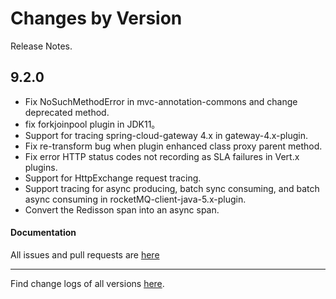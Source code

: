 Changes by Version
==================
Release Notes.

9.2.0
------------------

* Fix NoSuchMethodError in mvc-annotation-commons and change deprecated method.
* fix forkjoinpool plugin in JDK11。
* Support for tracing spring-cloud-gateway 4.x in gateway-4.x-plugin.
* Fix re-transform bug when plugin enhanced class proxy parent method.
* Fix error HTTP status codes not recording as SLA failures in Vert.x plugins. 
* Support for HttpExchange request tracing.
* Support tracing for async producing, batch sync consuming, and batch async consuming in rocketMQ-client-java-5.x-plugin.
* Convert the Redisson span into an async span.

#### Documentation


All issues and pull requests are [here](https://github.com/apache/skywalking/milestone/204?closed=1)

------------------
Find change logs of all versions [here](changes).
